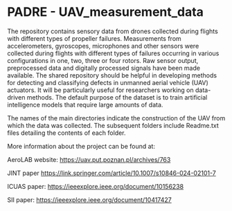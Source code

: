 # PADRE - UAV_measurement_data

The repository contains sensory data from drones collected during flights with different types of propeller failures. Measurements from accelerometers, gyroscopes, microphones and other sensors were collected during flights with different types of failures occurring in various configurations in one, two, three or four rotors. Raw sensor output, preprocessed data and digitally processed signals have been made available. The shared repository should be helpful in developing methods for detecting and classifying defects in unmanned aerial vehicle (UAV) actuators. It will be particularly useful for researchers working on data-driven methods. The default purpose of the dataset is to train artificial intelligence models that require large amounts of data.

The names of the main directories indicate the construction of the UAV from which the data was collected. The subsequent folders include Readme.txt files detailing the contents of each folder.

More information about the project can be found at: 

AeroLAB website: https://uav.put.poznan.pl/archives/763

JINT paper https://link.springer.com/article/10.1007/s10846-024-02101-7

ICUAS paper: https://ieeexplore.ieee.org/document/10156238

SII paper: https://ieeexplore.ieee.org/document/10417427
